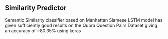 ## Similarity Predictor

Semantic Similarity classifier based on Manhattan Siamese LSTM model has given sufficiently good results on the Quora Question Pairs Dataset giving an accuracy of ~​80.35% using keras








